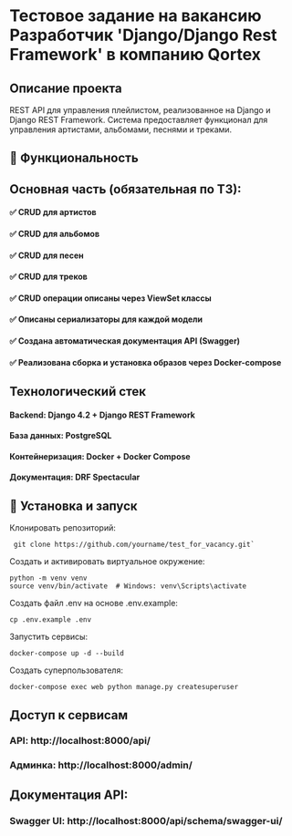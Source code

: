 # Тестовое задание на вакансию Разработчик 'Django/Django Rest Framework' в компанию Qortex
## Описание проекта
REST API для управления плейлистом, реализованное на Django и Django REST Framework. Система предоставляет функционал для управления артистами, альбомами, песнями и треками.

## 🚀 Функциональность
## Основная часть (обязательная по ТЗ):
#### ✅ CRUD для артистов
#### ✅ CRUD для альбомов
#### ✅ CRUD для песен
#### ✅ CRUD для треков
#### ✅ CRUD операции описаны через ViewSet классы
#### ✅ Описаны сериализаторы для каждой модели
#### ✅ Создана автоматическая документация API (Swagger)
#### ✅ Реализована сборка и установка образов через Docker-compose

## Технологический стек
#### Backend: Django 4.2 + Django REST Framework

#### База данных: PostgreSQL

#### Контейнеризация: Docker + Docker Compose

#### Документация: DRF Spectacular 

## 📂 Установка и запуск

Клонировать репозиторий:
```
 git clone https://github.com/yourname/test_for_vacancy.git`

```

Создать и активировать виртуальное окружение:
```
python -m venv venv
source venv/bin/activate  # Windows: venv\Scripts\activate
```
Создать файл .env на основе .env.example:
```
cp .env.example .env
```
Запустить сервисы:
```
docker-compose up -d --build
```

Создать суперпользователя:
```
docker-compose exec web python manage.py createsuperuser
```


## Доступ к сервисам
### API: http://localhost:8000/api/

### Админка: http://localhost:8000/admin/

## Документация API:

### Swagger UI: http://localhost:8000/api/schema/swagger-ui/



